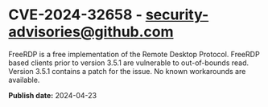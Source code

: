 # CVE-2024-32658 - security-advisories@github.com

FreeRDP is a free implementation of the Remote Desktop Protocol. FreeRDP based clients prior to version 3.5.1 are vulnerable to out-of-bounds read. Version 3.5.1 contains a patch for the issue. No known workarounds are available.

**Publish date:** 2024-04-23
